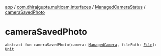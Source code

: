 [app](../../index.md) / [com.dhirajgupta.multicam.interfaces](../index.md) / [ManagedCameraStatus](index.md) / [cameraSavedPhoto](./camera-saved-photo.md)

# cameraSavedPhoto

`abstract fun cameraSavedPhoto(camera: `[`ManagedCamera`](../../com.dhirajgupta.multicam.services/-managed-camera/index.md)`, filePath: `[`File`](https://developer.android.com/reference/java/io/File.html)`): `[`Unit`](https://kotlinlang.org/api/latest/jvm/stdlib/kotlin/-unit/index.html)